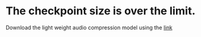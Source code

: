 # The checkpoint size is over the limit. 
Download the light weight audio compression model using the [link](https://www.dropbox.com/s/vodveot4yvroxt4/parsed_models.zip?dl=0)
